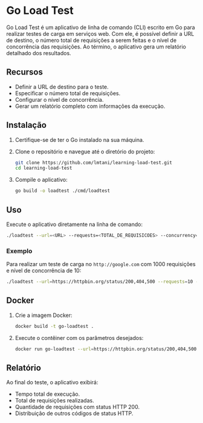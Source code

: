 # Go Load Test

Go Load Test é um aplicativo de linha de comando (CLI) escrito em Go para realizar testes de carga em serviços web. Com ele, é possível definir a URL de destino, o número total de requisições a serem feitas e o nível de concorrência das requisições. Ao término, o aplicativo gera um relatório detalhado dos resultados.

## Recursos

- Definir a URL de destino para o teste.  
- Especificar o número total de requisições.  
- Configurar o nível de concorrência.  
- Gerar um relatório completo com informações da execução.

## Instalação

1. Certifique-se de ter o Go instalado na sua máquina.  

2. Clone o repositório e navegue até o diretório do projeto:

   ```bash
   git clone https://github.com/lmtani/learning-load-test.git
   cd learning-load-test
   ```

3. Compile o aplicativo:

   ```bash
   go build -o loadtest ./cmd/loadtest
   ```

## Uso

Execute o aplicativo diretamente na linha de comando:

```bash
./loadtest --url=<URL> --requests=<TOTAL_DE_REQUISICOES> --concurrency=<NIVEL_DE_CONCORRENCIA>
```

### Exemplo

Para realizar um teste de carga no `http://google.com` com 1000 requisições e nível de concorrência de 10:

```bash
./loadtest --url=https://httpbin.org/status/200,404,500 --requests=10 --concurrency=5
```

## Docker

1. Crie a imagem Docker:

   ```bash
   docker build -t go-loadtest .
   ```

2. Execute o contêiner com os parâmetros desejados:

   ```bash
   docker run go-loadtest --url=https://httpbin.org/status/200,404,500 --requests=100 --concurrency=10
   ```

## Relatório

Ao final do teste, o aplicativo exibirá:

- Tempo total de execução.  
- Total de requisições realizadas.  
- Quantidade de requisições com status HTTP 200.  
- Distribuição de outros códigos de status HTTP.  
